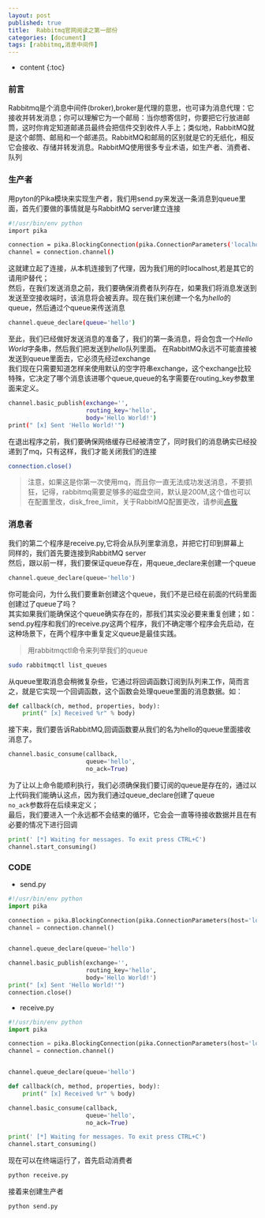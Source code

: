 ```yaml
---
layout: post
published: true
title:  Rabbitmq官网阅读之第一部份
categories: [document]
tags: [rabbitmq,消息中间件]
---
```

* content
{:toc}

### 前言
Rabbitmq是个消息中间件(broker),broker是代理的意思，也可译为消息代理：它接收并转发消息；你可以理解它为一个邮局：当你想寄信时，你要把它行放进邮筒，这时你肯定知道邮递员最终会把信件交到收件人手上；类似地，RabbitMQ就是这个邮筒、邮局和一个邮递员。RabbitMQ和邮局的区别就是它的无纸化，相反它会接收、存储并转发消息。RabbitMQ使用很多专业术语，如生产者、消费者、队列


### 生产者
用pyton的Pika模块来实现生产者，我们用send.py来发送一条消息到queue里面，首先们要做的事情就是与RabbitMQ server建立连接
```bash
#!/usr/bin/env python
import pika

connection = pika.BlockingConnection(pika.ConnectionParameters('localhost'))
channel = connection.channel()
```
这就建立起了连接，从本机连接到了代理，因为我们用的时localhost,若是其它的请用IP替代；  
然后，在我们发送消息之前，我们要确保消费者队列存在，如果我们将消息发送到发送至空接收端时，该消息将会被丢弃。现在我们来创建一个名为*hello*的queue，然后通过个queue来传送消息  
```bash
channel.queue_declare(queue='hello')
```
至此，我们已经做好发送消息的准备了，我们的第一条消息，将会包含一个*Hello World*字条串，然后我们把发送到*hello*队列里面。
在RabbitMQ永远不可能直接被发送到queue里面去，它必须先经过exchange  
我们现在只需要知道怎样来使用默认的空字符串exchange，这个exchange比较特殊，它决定了哪个消息该进哪个queue,queue的名字需要在routing_key参数里面来定义。
```bash
channel.basic_publish(exchange='',
                      routing_key='hello',
                      body='Hello World!')
print(" [x] Sent 'Hello World!'")
```
在退出程序之前，我们要确保网络缓存已经被清空了，同时我们的消息确实已经投递到了mq，只有这样，我们才能关闭我们的连接
```bash
connection.close()
```
>注意，如果这是你第一次使用mq，而且你一直无法成功发送消息，不要抓狂，记得，rabbitmq需要足够多的磁盘空间，默认是200M,这个值也可以在配置里改，disk_free_limit，关于RabbitMQ配置更改，请参阅[点我](http://www.rabbitmq.com/configure.html#config-items)

### 消息者
我们的第二个程序是receive.py,它将会从队列里拿消息，并把它打印到屏幕上  
同样的，我们首先要连接到RabbitMQ server  
然后，跟以前一样，我们要保证queue存在，用queue_declare来创建一个queue
```python
channel.queue_declare(queue='hello')
```
你可能会问，为什么我们要重新创建这个queue，我们不是已经在前面的代码里面创建过了queue了吗？  
其实如果我们能确保这个queue确实存在的，那我们其实没必要来重复创建；如：send.py程序和我们的receive.py这两个程序，我们不确定哪个程序会先启动，在这种场景下，在两个程序中重复定义queue是最佳实践。  
>用rabbitmqctl命令来列举我们的queue
```bash
sudo rabbitmqctl list_queues
```
从queue里取消息会稍微复杂些，它通过将回调函数订阅到队列来工作，简而言之，就是它实现一个回调函数，这个函数会处理queue里面的消息数据。如：
```python
def callback(ch, method, properties, body):
    print(" [x] Received %r" % body)
```
接下来，我们要告诉RabbitMQ,回调函数要从我们的名为hello的queue里面接收消息了。
```python
channel.basic_consume(callback,
                      queue='hello',
                      no_ack=True)
```
为了让以上命令能顺利执行，我们必须确保我们要订阅的queue是存在的，通过以上代码我们能确认这点，因为我们通过queue_declare创建了queue  
`no_ack`参数将在后续来定义；  
最后，我们要进入一个永远都不会结束的循环，它会会一直等待接收数据并且在有必要的情况下进行回调  
```python
print(' [*] Waiting for messages. To exit press CTRL+C')
channel.start_consuming()
```
### CODE  
  
+ send.py  
```python
#!/usr/bin/env python
import pika

connection = pika.BlockingConnection(pika.ConnectionParameters(host='localhost'))
channel = connection.channel()


channel.queue_declare(queue='hello')

channel.basic_publish(exchange='',
                      routing_key='hello',
                      body='Hello World!')
print(" [x] Sent 'Hello World!'")
connection.close()
```  

+ receive.py    
```python
#!/usr/bin/env python
import pika

connection = pika.BlockingConnection(pika.ConnectionParameters(host='localhost'))
channel = connection.channel()


channel.queue_declare(queue='hello')

def callback(ch, method, properties, body):
    print(" [x] Received %r" % body)

channel.basic_consume(callback,
                      queue='hello',
                      no_ack=True)

print(' [*] Waiting for messages. To exit press CTRL+C')
channel.start_consuming()
```
现在可以在终端运行了，首先启动消费者
```bash
python receive.py
```
接着来创建生产者  
```bash
python send.py
```
